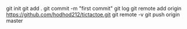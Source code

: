 git init
git add .
git commit -m "first commit"
git log
git remote add origin https://github.com/hodhod212/tictactoe.git
git remote -v
git push origin master
